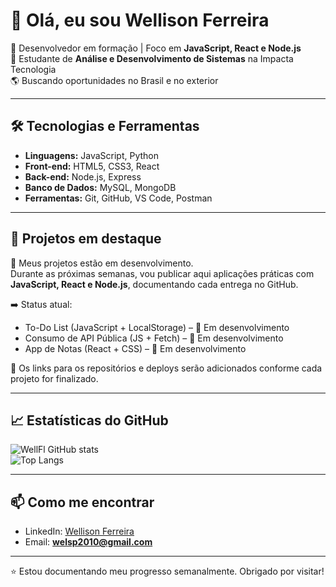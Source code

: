 # 👋 Olá, eu sou Wellison Ferreira  

🎯 Desenvolvedor em formação | Foco em **JavaScript, React e Node.js**  
🚀 Estudante de **Análise e Desenvolvimento de Sistemas** na Impacta Tecnologia  
🌎 Buscando oportunidades no Brasil e no exterior  

---

## 🛠️ Tecnologias e Ferramentas
- **Linguagens:** JavaScript, Python  
- **Front-end:** HTML5, CSS3, React  
- **Back-end:** Node.js, Express  
- **Banco de Dados:** MySQL, MongoDB  
- **Ferramentas:** Git, GitHub, VS Code, Postman  

---

## 🚀 Projetos em destaque

🔹 Meus projetos estão em desenvolvimento.  
Durante as próximas semanas, vou publicar aqui aplicações práticas com **JavaScript, React e Node.js**, documentando cada entrega no GitHub.  

➡️ Status atual:  
- To-Do List (JavaScript + LocalStorage) – 🔄 Em desenvolvimento  
- Consumo de API Pública (JS + Fetch) – 🔄 Em desenvolvimento  
- App de Notas (React + CSS) – 🔄 Em desenvolvimento  

📍 Os links para os repositórios e deploys serão adicionados conforme cada projeto for finalizado.

---

## 📈 Estatísticas do GitHub
![WellFl GitHub stats](https://github-readme-stats.vercel.app/api?username=WellFl&show_icons=true&theme=dracula)  
![Top Langs](https://github-readme-stats.vercel.app/api/top-langs/?username=WellFl&layout=compact&theme=dracula)

---

## 📫 Como me encontrar
- LinkedIn: [Wellison Ferreira](https://www.linkedin.com/in/wellison-ferreira-53490814b)  
- Email: **welsp2010@gmail.com**  

---

⭐ Estou documentando meu progresso semanalmente. Obrigado por visitar!

